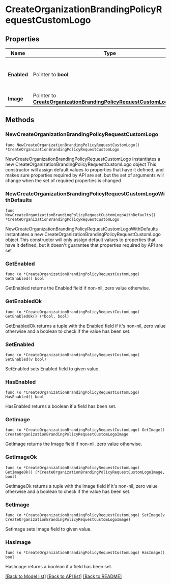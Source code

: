 # CreateOrganizationBrandingPolicyRequestCustomLogo

## Properties

Name | Type | Description | Notes
------------ | ------------- | ------------- | -------------
**Enabled** | Pointer to **bool** | Whether or not there is a custom logo enabled. | [optional] 
**Image** | Pointer to [**CreateOrganizationBrandingPolicyRequestCustomLogoImage**](CreateOrganizationBrandingPolicyRequestCustomLogoImage.md) |  | [optional] 

## Methods

### NewCreateOrganizationBrandingPolicyRequestCustomLogo

`func NewCreateOrganizationBrandingPolicyRequestCustomLogo() *CreateOrganizationBrandingPolicyRequestCustomLogo`

NewCreateOrganizationBrandingPolicyRequestCustomLogo instantiates a new CreateOrganizationBrandingPolicyRequestCustomLogo object
This constructor will assign default values to properties that have it defined,
and makes sure properties required by API are set, but the set of arguments
will change when the set of required properties is changed

### NewCreateOrganizationBrandingPolicyRequestCustomLogoWithDefaults

`func NewCreateOrganizationBrandingPolicyRequestCustomLogoWithDefaults() *CreateOrganizationBrandingPolicyRequestCustomLogo`

NewCreateOrganizationBrandingPolicyRequestCustomLogoWithDefaults instantiates a new CreateOrganizationBrandingPolicyRequestCustomLogo object
This constructor will only assign default values to properties that have it defined,
but it doesn't guarantee that properties required by API are set

### GetEnabled

`func (o *CreateOrganizationBrandingPolicyRequestCustomLogo) GetEnabled() bool`

GetEnabled returns the Enabled field if non-nil, zero value otherwise.

### GetEnabledOk

`func (o *CreateOrganizationBrandingPolicyRequestCustomLogo) GetEnabledOk() (*bool, bool)`

GetEnabledOk returns a tuple with the Enabled field if it's non-nil, zero value otherwise
and a boolean to check if the value has been set.

### SetEnabled

`func (o *CreateOrganizationBrandingPolicyRequestCustomLogo) SetEnabled(v bool)`

SetEnabled sets Enabled field to given value.

### HasEnabled

`func (o *CreateOrganizationBrandingPolicyRequestCustomLogo) HasEnabled() bool`

HasEnabled returns a boolean if a field has been set.

### GetImage

`func (o *CreateOrganizationBrandingPolicyRequestCustomLogo) GetImage() CreateOrganizationBrandingPolicyRequestCustomLogoImage`

GetImage returns the Image field if non-nil, zero value otherwise.

### GetImageOk

`func (o *CreateOrganizationBrandingPolicyRequestCustomLogo) GetImageOk() (*CreateOrganizationBrandingPolicyRequestCustomLogoImage, bool)`

GetImageOk returns a tuple with the Image field if it's non-nil, zero value otherwise
and a boolean to check if the value has been set.

### SetImage

`func (o *CreateOrganizationBrandingPolicyRequestCustomLogo) SetImage(v CreateOrganizationBrandingPolicyRequestCustomLogoImage)`

SetImage sets Image field to given value.

### HasImage

`func (o *CreateOrganizationBrandingPolicyRequestCustomLogo) HasImage() bool`

HasImage returns a boolean if a field has been set.


[[Back to Model list]](../README.md#documentation-for-models) [[Back to API list]](../README.md#documentation-for-api-endpoints) [[Back to README]](../README.md)


